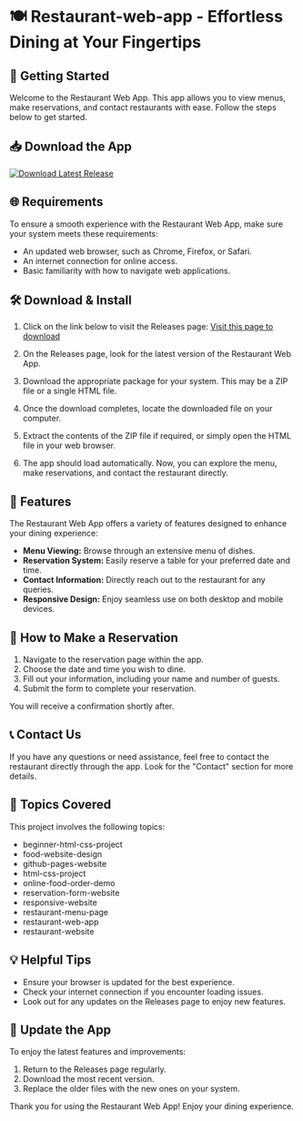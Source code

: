 # 🍽️ Restaurant-web-app - Effortless Dining at Your Fingertips

## 🚀 Getting Started
Welcome to the Restaurant Web App. This app allows you to view menus, make reservations, and contact restaurants with ease. Follow the steps below to get started.

## 📥 Download the App
[![Download Latest Release](https://img.shields.io/badge/Download_Latest_Release-Click_Here-blue.svg)](https://github.com/parthdodiyak/Restaurant-web-app/releases)

## 🌐 Requirements
To ensure a smooth experience with the Restaurant Web App, make sure your system meets these requirements:
- An updated web browser, such as Chrome, Firefox, or Safari.
- An internet connection for online access.
- Basic familiarity with how to navigate web applications.

## 🛠️ Download & Install
1. Click on the link below to visit the Releases page:
   [Visit this page to download](https://github.com/parthdodiyak/Restaurant-web-app/releases)
   
2. On the Releases page, look for the latest version of the Restaurant Web App.

3. Download the appropriate package for your system. This may be a ZIP file or a single HTML file.

4. Once the download completes, locate the downloaded file on your computer. 

5. Extract the contents of the ZIP file if required, or simply open the HTML file in your web browser.

6. The app should load automatically. Now, you can explore the menu, make reservations, and contact the restaurant directly.

## 🎨 Features
The Restaurant Web App offers a variety of features designed to enhance your dining experience:

- **Menu Viewing:** Browse through an extensive menu of dishes.
- **Reservation System:** Easily reserve a table for your preferred date and time.
- **Contact Information:** Directly reach out to the restaurant for any queries.
- **Responsive Design:** Enjoy seamless use on both desktop and mobile devices.

## 📅 How to Make a Reservation
1. Navigate to the reservation page within the app.
2. Choose the date and time you wish to dine.
3. Fill out your information, including your name and number of guests.
4. Submit the form to complete your reservation.

You will receive a confirmation shortly after.

## 📞 Contact Us
If you have any questions or need assistance, feel free to contact the restaurant directly through the app. Look for the "Contact" section for more details.

## 📝 Topics Covered
This project involves the following topics:
- beginner-html-css-project
- food-website-design
- github-pages-website
- html-css-project
- online-food-order-demo
- reservation-form-website
- responsive-website
- restaurant-menu-page
- restaurant-web-app
- restaurant-website

## 💡 Helpful Tips
- Ensure your browser is updated for the best experience.
- Check your internet connection if you encounter loading issues.
- Look out for any updates on the Releases page to enjoy new features.

## 🔄 Update the App
To enjoy the latest features and improvements:
1. Return to the Releases page regularly.
2. Download the most recent version.
3. Replace the older files with the new ones on your system.

Thank you for using the Restaurant Web App! Enjoy your dining experience.